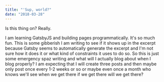 ```yaml
---
title: "'Sup, world?"
date: "2018-03-28"
---
```


Is this thing on? Really.

I am learning GatsbyJS and building pages programmatically. It's so much fun. This is some gibberish I am writing to see if it shows up in the excerpt because Gatsby seems to automatically generate the excerpt and I'm not sure how it does it or what kind of constraints it uses to do so. So this is just some emergency spaz writing and what will I actually blog about when I blog properly? I am expecting that I will create three posts and then maybe only post once every 1-2 weeks or so or maybe even once a month who knows we'll see when we get there if we get there will we get there?